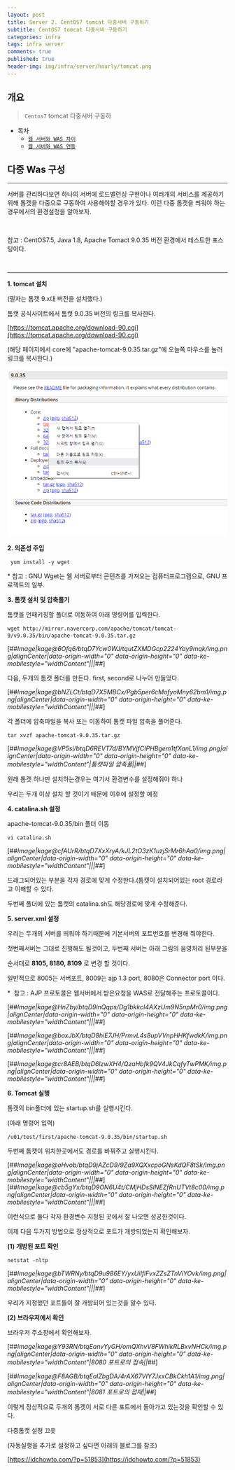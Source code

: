 ```yaml
---
layout: post
title: Server 2. CentOS7 tomcat 다중서버 구동하기
subtitle: CentOS7 tomcat 다중서버 구동하기
categories: infra
tags: infra server
comments: true
published: true
header-img: img/infra/server/hourly/tomcat.png
---
```


## 개요
> `Centos7` tomcat 다중서버 구동하
  
- 목차
	- [`웹 서버와 WAS 차이`](#웹-서버와-wasweb-application-server)
	- [`웹 서버와 WAS 연동`](#웹-서버와-was-연동)
  
## 다중 Was 구성
---
서버를 관리하다보면 하나의 서버에 로드밸런싱 구현이나 여러개의 서비스를 제공하기 위해 톰캣을 다중으로 구동하여 사용해야할 경우가 있다. 
이런 다중 톰캣을 띄워야 하는 경우에서의 환경설정을 알아보자.

<br>





참고 : CentOS7.5, Java 1.8, Apache Tomact 9.0.35 버전 환경에서 테스트한 포스팅이다.

<br>


---

**1\. tomcat 설치**

(필자는 톰캣 9.x대 버전을 설치했다.)

톰캣 공식사이트에서 톰캣 9.0.35 버전의 링크를 복사한다.

[https://tomcat.apache.org/download-90.cgi](https://tomcat.apache.org/download-90.cgi)

(해당 페이지에서 core에 "apache-tomcat-9.0.35.tar.gz"에 오늘쪽 마우스를 눌러 링크를 복사한다.)

![그림1](/assets/img/infra/server/multi/1.png)

**2\. 의존성 주입**

```
 yum install -y wget   
```

\* 참고 : GNU Wget는 웹  서버로부터  콘텐츠를  가져오는  컴퓨터프로그램으로, GNU 프로젝트의  일부. 

**3\. 톰캣 설치 및 압축풀기**

톰캣을 언패키징할 폴더로 이동하여 아래 명령어를 입력한다.

```
wget http://mirror.navercorp.com/apache/tomcat/tomcat-9/v9.0.35/bin/apache-tomcat-9.0.35.tar.gz
```

[##_Image|kage@6Ofq6/btqD7Ycw0WJ/tqutZXMDGcp2224Yay9mqk/img.png|alignCenter|data-origin-width="0" data-origin-height="0" data-ke-mobilestyle="widthContent"|||_##]

다음, 두개의 톰캣 폴더를 만든다. first, second로 나누어 만들었다.

[##_Image|kage@bNZLCt/btqD7X5MBCx/Pgb5per6cMofyoMny62bm1/img.png|alignCenter|data-origin-width="0" data-origin-height="0" data-ke-mobilestyle="widthContent"|||_##]

각 폴더에 압축파일을 복사 또는 이동하여 톰캣 파일 압축을 풀어준다.

```
tar xvzf apache-tomcat-9.0.35.tar.gz
```

[##_Image|kage@VP5si/btqD6REVT7d/BYMVjfCIPHBgem1tfXanL1/img.png|alignCenter|data-origin-width="0" data-origin-height="0" data-ke-mobilestyle="widthContent"|톰캣파일 압축풀||_##]

원래 톰캣 하나만 설치하는경우는 여기서 환경변수를 설정해줘야 하나

우리는 두개 이상 설치 할 것이기 때문에 이후에 설정할 예정

**4\. catalina.sh 설정**

apache-tomcat-9.0.35/bin 폴더 이동

```
vi catalina.sh
```

[##_Image|kage@cfAUrR/btqD7XxXryA/kJL2tO3zK1uzjSrMr6hAa0/img.png|alignCenter|data-origin-width="0" data-origin-height="0" data-ke-mobilestyle="widthContent"|||_##]

드래그되어있는 부분을 각자 경로에 맞게 수정한다.(톰캣이 설치되어있는 root 경로라고 이해할 수 있다.

두번째 폴더에 있는 톰캣의 catalina.sh도 해당경로에 맞게 수정해준다.

**5\. server.xml 설정**

우리는 두개의 서버를 띄워야 하기때문에 기본서버의 포트번호를 변경해 줘야한다.

첫번째서버는 그대로 진행해도 될것이고, 두번째 서버는 아래 그림의 음영처리 된부분을

순서대로 **8105, 8180, 8109** 로 변경 할 것이다.

일반적으로 8005는 서버포트, 8009는 ajp 1.3 port, 8080은 Connector port 이다.

\*  참고 : AJP 프로토콜은 웹서버에서 받은요청을 WAS로 전달해주는 프로토콜이다.

[##_Image|kage@HnZby/btqD9inQqps/Dg1bkkcI4AXzUm9N5npMr0/img.png|alignCenter|data-origin-width="0" data-origin-height="0" data-ke-mobilestyle="widthContent"|||_##]

[##_Image|kage@boxJbX/btqD8hiE7JH/PrmvL4s8upVVnpHHKfwdkK/img.png|alignCenter|data-origin-width="0" data-origin-height="0" data-ke-mobilestyle="widthContent"|||_##]

[##_Image|kage@cr8AEB/btqD6lzwXH4/QzaHbfk9QV4JkCqfyTwPMK/img.png|alignCenter|data-origin-width="0" data-origin-height="0" data-ke-mobilestyle="widthContent"|||_##]

**6\. Tomcat 실행**

톰캣의 bin폴더에 있는 startup.sh를 실행시킨다. 

(아래 명령어 입력)

```
/u01/test/first/apache-tomcat-9.0.35/bin/startup.sh
```

두번째 톰캣이 위치한곳에서도 경로를 바꿔주고 실행시킨다.

[##_Image|kage@oHvob/btqD9jAZcD9/9Za9XQXxcpoGNsKdQF8tSk/img.png|alignCenter|data-origin-width="0" data-origin-height="0" data-ke-mobilestyle="widthContent"|||_##][##_Image|kage@cb5gYx/btqD9ON6U4t/CMjHDsSlNEZfRnUTVt8c00/img.png|alignCenter|data-origin-width="0" data-origin-height="0" data-ke-mobilestyle="widthContent"|||_##]

이런식으로 둘다 각자 환경변수 지정된 곳에서 잘 나오면 성공한것이다.

이제 다음 두가지 방법으로 정상적으로 포트가 개방되었는지 확인해보자.

**(1) 개방된 포트 확인**

```
netstat -nltp
```

[##_Image|kage@bTWRNy/btqD9u986EY/yxUiIflFvxZZsZTnViYOvk/img.png|alignCenter|data-origin-width="0" data-origin-height="0" data-ke-mobilestyle="widthContent"|||_##]

우리가 지정했던 포트들이 잘 개방되어 있는것을 알수 있다.

**(2) 브라우저에서 확인**

브라우저 주소창에서 확인해보자.

[##_Image|kage@Y93RN/btqEanvYyGH/omQXhvV8FWhikRLBxvNHCk/img.png|alignCenter|data-origin-width="0" data-origin-height="0" data-ke-mobilestyle="widthContent"|8080 포트로의 접속||_##]

[##_Image|kage@F8AGB/btqEalZbgDA/4rAX67VIY7JxxCBkCkh1A1/img.png|alignCenter|data-origin-width="0" data-origin-height="0" data-ke-mobilestyle="widthContent"|8081 포트로의 접재||_##]

이렇게 정상적으로 두개의 톰캣이 서로 다른 포트에서 돌아가고 있는것을 확인할 수 있다.

다중톰캣 설정 끄읏

(자동실행을 추가로 설정하고 싶다면 아래의 블로그를 참조)

[https://idchowto.com/?p=51853](https://idchowto.com/?p=51853)